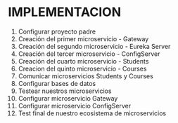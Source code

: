 # IMPLEMENTACION

1. Configurar proyecto padre
2. Creación del primer microservicio - Gateway
3. Creación del segundo microservicio - Eureka Server
4. Creación del tercer microservicio - ConfigServer
5. Creación del cuarto microservicio - Students
6. Creacion del quinto microservicio - Courses
7. Comunicar microservicios Students y Courses
8. Configurar bases de datos
9. Testear nuestros microservicios
10. Configurar microservicio Gateway
11. Configurar microservicio ConfigServer
12. Test final de nuestro ecosistema de microservicios
